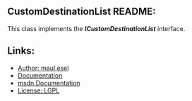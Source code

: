 ## CustomDestinationList README:
This class implements the ***ICustomDestinationList*** interface.

## Links:
* [Author: maul.esel](https://github.com/maul-esel)
* [Documentation](http://maul-esel.github.com/COM-Classes/master/CustomDestinationList)
* [msdn Documentation](http://msdn.microsoft.com/en-us/library/windows/desktop/dd378402)
* [License: LGPL](http://www.gnu.org/licenses/lgpl-2.1.txt)